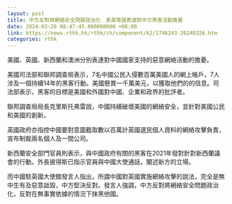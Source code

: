 ```yaml
---
layout: post
title: 中方反對將網絡安全問題政治化　美英等國表達對中方黑客活動擔憂
date: 2024-03-26 08:47:45.000000000 +08:00
link: https://news.rthk.hk/rthk/ch/component/k2/1746243-20240326.htm
categories: rthk
---
```


美國、英國、新西蘭和澳洲分別表達對中國國家支持的惡意網絡活動的擔憂。

美國司法部和聯邦調查局表示，7名中國公民入侵數百萬美國人的網上帳戶，7人涉及一個持續14年的黑客行動。美國懸賞一千萬美元，以獲取他們的的信息。司法部表示，黑客的目標是美國和外國對中國、企業和政界的批評者。

聯邦調查局局長克里斯托弗雷說，中國持續破壞美國的網絡安全，並針對美國公民和美國的創新。

英國政府亦指控中國要對意圖截取數以百萬計英國選民個人資料的網絡攻擊負責，宣布制裁兩名個人及一間公司。

新西蘭安全部門官員則表示，與中國政府有關的黑客在2021年發對針對新西蘭議會的行動。外長彼得斯已指示官員與中國大使通話，闡述新方的立場。

而中國駐英國大使館發言人指出，所謂中國對英國實施網絡攻擊的說法，完全是無中生有及惡意詆毀，中方堅決反對。發言人強調，中方反對將網絡安全問題政治化，反對在無事實依據的情況下抹黑他國。
